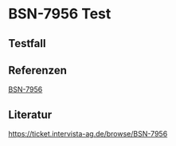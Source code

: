 # BSN-7956 Test

## Testfall

## Referenzen
[BSN-7956](hr47.md)

## Literatur
https://ticket.intervista-ag.de/browse/BSN-7956


